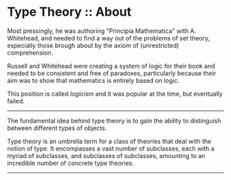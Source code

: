 # Type Theory :: About


Most pressingly, he was authoring "Principia Mathematica" with A. Whitehead, and needed to find a way out of the problems of set theory, especially those brough about by the axiom of (unrestricted) comprehension.

Russell and Whitehead were creating a system of logic for their book and needed to be consistent and free of paradoxes, particularly because their aim was to show that mathematics is entirely based on logic. 

This position is called *logicism* and it was popular at the time, but eventually failed.


---

The fundamental idea behind type theory is to gain the ability to distinguish between different types of objects.

Type theory is an umbrella term for a class of theories that deal with the notion of type. It encompasses a vast number of subclasses, each with a myriad of subclasses, and subclasses of subclasses, amounting to an incredible number of concrete type theories.

---
